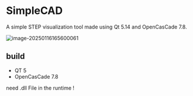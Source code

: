 # SimpleCAD
A simple STEP visualization tool made using Qt 5.14 and OpenCasCade 7.8.

![image-20250116165600061](F:\SimpleCAD\app.png)

## build

- QT 5
- OpenCasCade 7.8

 need .dll File in the runtime !

